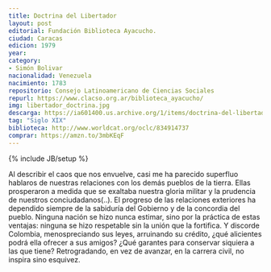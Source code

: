 ```yaml
---
title: Doctrina del Libertador
layout: post
editorial: Fundación Biblioteca Ayacucho.
ciudad: Caracas
edicion: 1979
year: 
category:
- Simón Bolivar
nacionalidad: Venezuela
nacimiento: 1783
repositorio: Consejo Latinoamericano de Ciencias Sociales
repurl: https://www.clacso.org.ar/biblioteca_ayacucho/
img: libertador_doctrina.jpg
descarga: https://ia601400.us.archive.org/1/items/doctrina-del-libertador-simon-bolivar/Doctrina_del_Libertador_Simon_Bolivar.pdf
tag: "Siglo XIX"
biblioteca: http://www.worldcat.org/oclc/834914737
comprar: https://amzn.to/3mbKEqF
---
```

{% include JB/setup %}


Al describir el caos que nos envuelve, casi me ha parecido superfluo hablaros de nuestras relaciones con los demás pueblos de la tierra. Ellas prosperaron a medida que se exaltaba nuestra gloria militar y la prudencia de nuestros conciudadanos(..). El progreso de las relaciones exteriores ha dependido siempre de la sabiduría del Gobierno y de la concordia del pueblo. Ninguna nación se hizo nunca estimar, sino por la práctica de estas ventajas: ninguna se hizo respetable sin la unión que la fortifica. Y discorde Colombia, menospreciando sus leyes, arruinando su crédito, ¿qué alicientes podrá ella ofrecer a sus amigos? ¿Qué garantes para conservar siquiera a las que tiene? Retrogradando, en vez de avanzar, en la carrera civil, no inspira sino esquivez. 
